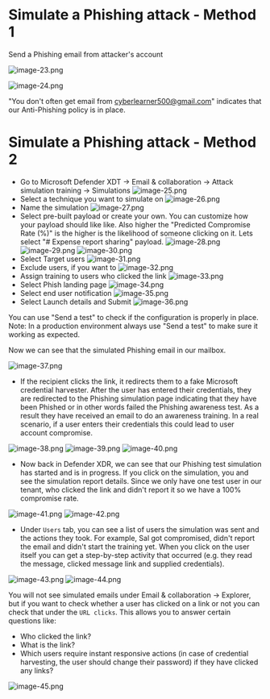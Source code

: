 # Simulate a Phishing attack - Method 1
Send a Phishing email from attacker's account

![image-23.png](images\image-23.png)

![image-24.png](images\image-24.png)

"You don't often get email from cyberlearner500@gmail.com" indicates that our Anti-Phishing policy is in place.


# Simulate a Phishing attack - Method 2

- Go to Microsoft Defender XDT ->  Email & collaboration -> Attack simulation training -> Simulations
![image-25.png](images\image-25.png)
- Select a technique you want to simulate on 
![image-26.png](images\image-26.png)
- Name the simulation
![image-27.png](images\image-27.png)
- Select pre-built payload or create your own. You can customize how your payload should like like. Also  higher the "Predicted Compromise Rate (%)" is the higher is the likelihood of someone clicking on it. Lets select "# Expense report sharing" payload.
![image-28.png](images\image-28.png)
![image-29.png](images\image-29.png)
![image-30.png](images\image-30.png)
- Select Target users
![image-31.png](images\image-31.png)
- Exclude users, if you want to
![image-32.png](images\image-32.png)
- Assign training to users who clicked the link
![image-33.png](images\image-33.png)
- Select Phish landing page
![image-34.png](images\image-34.png)
- Select end user notification
![image-35.png](images\image-35.png)
- Select Launch details and  Submit
![image-36.png](images\image-36.png)

You can use "Send a test" to check if the configuration is properly in place.
Note: In a production environment always use "Send a test" to make sure it working as expected. 

Now we can see that the simulated Phishing email in our mailbox. 

![image-37.png](images\image-37.png)

- If the recipient clicks the link, it redirects them to a fake Microsoft credential harvester. After the user has entered their credentials, they are redirected to the Phishing simulation page indicating that they have been Phished or in other words failed the Phishing awareness test. As a result they have received an email to do an awareness training. In a real scenario, if a user enters their credentials this could lead to user account compromise. 

![image-38.png](images\image-38.png)
![image-39.png](images\image-39.png)
![image-40.png](images\image-40.png)

- Now back in Defender XDR, we can see that our Phishing test simulation has started and is in progress. If you click on the simulation, you and see the simulation report details. Since we only have one test user in our tenant, who clicked the link and didn't report it so we have a 100% compromise rate.

![image-41.png](images\image-41.png)
![image-42.png](images\image-42.png)

- Under `Users` tab, you can see a list of users the simulation was sent  and the actions they took. For example, Sal got compromised, didn't report the email and didn't start the training yet. When you click on the user itself you can get a step-by-step activity that occurred (e.g. they read the message, clicked message link and supplied credentials).

![image-43.png](images\image-43.png)
![image-44.png](images\image-44.png)

You will not see simulated emails under Email & collaboration -> Explorer, but if you want to check whether a user has clicked on a link or not you can check that under the `URL clicks`. This allows you to answer certain questions like:
- Who clicked the link?
- What is the link?
- Which users require instant responsive actions (in case of credential harvesting, the user should change their password) if they have clicked any links?

![image-45.png](images\image-45.png)